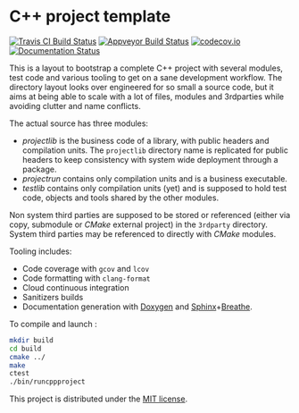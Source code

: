 C++ project template
====================

[![Travis CI Build Status](https://api.travis-ci.org/duckie/cpp_project_template.svg?branch=master)](https://travis-ci.org/duckie/cpp_project_template)
[![Appveyor Build Status](https://ci.appveyor.com/api/projects/status/ik18h87j8fg6s968?svg=true)](https://ci.appveyor.com/project/duckie/cpp-project-template)
[![codecov.io](http://codecov.io/github/duckie/cpp_project_template/coverage.svg?branch=master)](http://codecov.io/github/duckie/cpp_project_template?branch=master)
[![Documentation Status](https://readthedocs.org/projects/cpp-project-template/badge/?version=latest)](http://cpp-project-template.readthedocs.io/en/latest/?badge=latest)



This is a layout to bootstrap a complete C++ project with several modules, test code and various tooling to get on a sane development workflow. The directory layout looks over engineered for so small a source code, but it aims at being able to scale with a lot of files, modules and 3rdparties while avoiding clutter and name conflicts.

The actual source has three modules:
* *projectlib* is the business code of a library, with public headers and compilation units. The `projectlib` directory name is replicated for public headers to keep consistency with system wide deployment through a package.
* *projectrun* contains only compilation units and is a business executable.
* *testlib* contains only compilation units (yet) and is supposed to hold test code, objects and tools shared by the other modules.

Non system third parties are supposed to be stored or referenced (either via copy, submodule or _CMake_ external project) in the `3rdparty` directory. System third parties may be referenced to directly with _CMake_ modules.

Tooling includes:
* Code coverage with `gcov` and `lcov`
* Code formatting with `clang-format`
* Cloud continuous integration
* Sanitizers builds
* Documentation generation with [Doxygen](http://doxygen.org) and [Sphinx](http://www.sphinx-doc.org)+[Breathe](http://breathe.readthedocs.io).

To compile and launch :

```bash
mkdir build
cd build
cmake ../
make
ctest
./bin/runcppproject
```

This project is distributed under the [MIT license](https://opensource.org/licenses/MIT).
